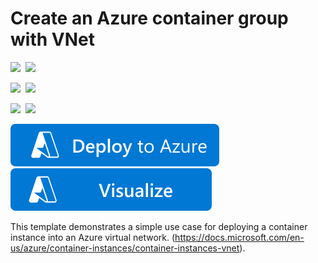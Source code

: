 # Create an Azure container group with VNet

<IMG SRC="https://azurequickstartsservice.blob.core.windows.net/badges/101-aci-vnet/PublicLastTestDate.svg" />&nbsp;
<IMG SRC="https://azurequickstartsservice.blob.core.windows.net/badges/101-aci-vnet/PublicDeployment.svg" />&nbsp;

<IMG SRC="https://azurequickstartsservice.blob.core.windows.net/badges/101-aci-vnet/FairfaxLastTestDate.svg" />&nbsp;
<IMG SRC="https://azurequickstartsservice.blob.core.windows.net/badges/101-aci-vnet/FairfaxDeployment.svg" />&nbsp;

<IMG SRC="https://azurequickstartsservice.blob.core.windows.net/badges/101-aci-vnet/BestPracticeResult.svg" />&nbsp;
<IMG SRC="https://azurequickstartsservice.blob.core.windows.net/badges/101-aci-vnet/CredScanResult.svg" />&nbsp;

<a href="https://portal.azure.com/#create/Microsoft.Template/uri/https%3A%2F%2Fraw.githubusercontent.com%2FAzure%2Fazure-quickstart-templates%2Fmaster%2F101-aci-vnet%2Fazuredeploy.json" target="_blank">
    <img src="https://raw.githubusercontent.com/Azure/azure-quickstart-templates/master/1-CONTRIBUTION-GUIDE/images/deploytoazure.svg"/>
</a>
<a href="http://armviz.io/#/?load=https%3A%2F%2Fraw.githubusercontent.com%2FAzure%2Fazure-quickstart-templates%2Fmaster%2F101-aci-vnet%2Fazuredeploy.json" target="_blank">
    <img src="https://raw.githubusercontent.com/Azure/azure-quickstart-templates/master/1-CONTRIBUTION-GUIDE/images/visualizebutton.svg"/>
</a>

This template demonstrates a simple use case for deploying a container instance into an Azure virtual network. (https://docs.microsoft.com/en-us/azure/container-instances/container-instances-vnet).

